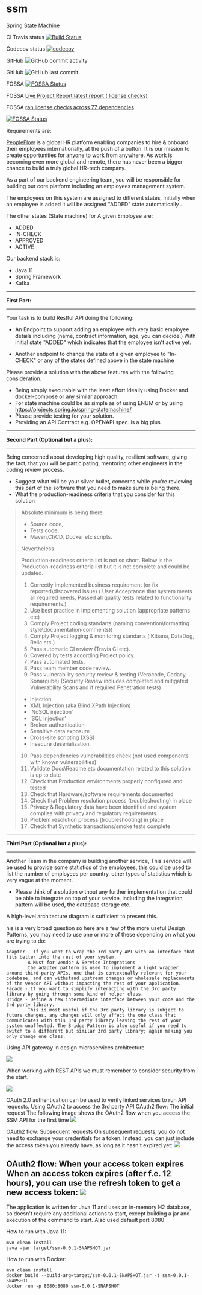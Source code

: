 # ssm
Spring State Machine

Ci Travis status [![Build Status](https://travis-ci.com/M999-999/ssm.svg?branch=master)](https://travis-ci.com/M999-999/ssm)

Codecov status [![codecov](https://codecov.io/gh/M999-999/ssm/branch/master/graph/badge.svg?token=3AJUSXSDFR)](https://codecov.io/gh/M999-999/ssm)

GitHub  ![GitHub commit activity](https://img.shields.io/github/commit-activity/w/M999-999/ssm?style=plastic)

GitHub ![GitHub last commit](https://img.shields.io/github/last-commit/M999-999/ssm?style=plastic)

FOSSA [![FOSSA Status](https://app.fossa.com/api/projects/git%2Bgithub.com%2FM999-999%2Fssm.svg?type=shield)](https://app.fossa.com/projects/git%2Bgithub.com%2FM999-999%2Fssm?ref=badge_shield)

FOSSA [Live Project Report latest report ( license checks)](https://app.fossa.com/reports/04eddb44-c0e5-424b-96c8-e11453989362)

FOSSA [ran license checks across 77 dependencies](https://app.fossa.com/projects/git%2Bgithub.com%2FM999-999%2Fssm?utm_source=share_link)

[![FOSSA Status](https://app.fossa.com/api/projects/git%2Bgithub.com%2FM999-999%2Fssm.svg?type=large)](https://app.fossa.com/projects/git%2Bgithub.com%2FM999-999%2Fssm?ref=badge_large)

Requirements are:

[PeopleFlow](www.pplflw.com) is a global HR platform enabling companies to hire & onboard their employees internationally, at the push of a button. It is our mission to create opportunities for anyone to work from anywhere. As work is becoming even more global and remote, there has never been a bigger chance to build a truly global HR-tech company.


As a part of our backend engineering team, you will be responsible for building our core platform including an employees management system.

The employees on this system are assigned to different states, Initially when an employee is added it will be assigned "ADDED" state automatically .


The other states (State machine) for A given Employee are:
- ADDED
- IN-CHECK
- APPROVED
- ACTIVE

Our backend stack is:
- Java 11 
- Spring Framework 
- Kafka


---

**First Part:**

---


Your task is to build  Restful API doing the following:
- An Endpoint to support adding an employee with very basic employee details including (name, contract information, age, you can decide.) With initial state "ADDED" which indicates that the employee isn't active yet.

- Another endpoint to change the state of a given employee to "In-CHECK" or any of the states defined above in the state machine 

Please provide a solution with the  above features with the following consideration.

- Being simply executable with the least effort Ideally using Docker and docker-compose or any similar approach.
- For state machine could be as simple as of using ENUM or by using https://projects.spring.io/spring-statemachine/ 
- Please provide testing for your solution.
- Providing an API Contract e.g. OPENAPI spec. is a big plus




---

**Second Part (Optional but a plus):**

---

Being concerned about developing high quality, resilient software, giving the fact, that you will be participating, mentoring other engineers in the coding review process.


- Suggest what will be your silver bullet, concerns while you're reviewing this part of the software that you need to make sure is being there.
- What the production-readiness criteria that you consider for this solution

>Absolute minimum is being there:
>- Source code,
>- Tests code,
>- Maven,CI\CD, Docker etc scripts.
> 
>Nevertheless
> 
>Production-readiness criteria list is not so short.
>Below is the Production-readiness criteria list but it is not complete and
>could be updated.
> 1. Correctly implemented business requirement (or fix reported\discovered issue)
>	( User Acceptance that system meets all required needs,
>	  Passed all quality tests related to functionality requirements.)
> 2. Use best practice in implementing solution (appropriate patterns etc)
> 3. Comply Project coding standarts (naming convention\formatting style\documentation(comments))
> 4. Comply Project logging & monitoring standarts ( Kibana, DataDog, Relic etc.)
> 5. Pass automatic CI review (Travis CI etc).
> 6. Covered by tests according Project policy.
> 7. Pass automated tests.
> 8. Pass team member code review.
> 9. Pass vulnerability security review & testing (Veracode, Codacy, Sonarqube) (Security Review includes completed and mitigated Vulnerability Scans and if required Penetration tests)
>   - Injection
>	 - XML Injection (aka Blind XPath Injection)
>	 - ‘NoSQL injection’
>	 - ‘SQL Injection’
>	- Broken authentication
>	- Sensitive data exposure
>	- Cross-site scripting (XSS)
>	- Insecure deserialization.
> 10. Pass dependencies vulnerabilities check (not used components with known vulnerabilities)
> 11. Validate Docs\Readme etc documentation related to this solution is up to date
> 12. Check that Production environments properly configured and tested
> 13. Check that Hardware/software requirements documented
> 14. Check that Problem resolution process (troubleshooting) in place
> 15. Privacy & Regulatory data have been identified and system complies with
>privacy and regulatory requirements.
> 16. Problem resolution process (troubleshooting) in place
> 17. Check that Synthetic transactions/smoke tests complete


---

**Third Part (Optional but a plus):**

---

Another Team in the company is building another service, This service will be used to provide some statistics of the employees, this could be used to list the number of employees per country, other types of statistics which is very vague at the moment.


- Please think of a solution without any further implementation that could be able to integrate on top of your service, including the integration pattern will be used, the database storage etc.

A high-level architecture diagram is sufficient to present this.


his is a very broad question so here are a few of the more useful Design Patterns, you may need to use one or more of these depending on what you are trying to do:

    Adapter - If you want to wrap the 3rd party API with an interface that fits better into the rest of your system.
            A Must for Vendor & Service Integrations
            the adapter pattern is used to implement a light wrapper around third-party APIs, one that is contextually relevant for your codebase, and can withstand upstream changes or wholesale replacements of the vendor API without impacting the rest of your application.
    Facade - If you want to simplify interacting with the 3rd party library by going through some kind of helper class.
    Bridge - Define a new intermediate interface between your code and the 3rd party library. 
            This is most useful if the 3rd party library is subject to future changes, any changes will only affect the one class that communicates with this 3rd party library leaving the rest of your system unaffected. The Bridge Pattern is also useful if you need to switch to a different but similar 3rd party library; again making you only change one class.

Using API gateway in design microservices architecture

![](images/api_gateway.png)

When working with REST APIs we must remember to consider security from the start.

![](images/oauth-policy1.png)

OAuth 2.0 authentication can be used to verify linked services to run API requests.
Using OAuth2 to access the 3rd party API
OAuth2 flow: The initial request
The following image shows the OAuth2 flow when you access the SSM API for the first time
![](images/oauth-first-request.png)

OAuth2 flow: Subsequent requests
On subsequent requests, you do not need to exchange your credentials for a token. Instead, you can just include the access token you already have, as long as it hasn't expired yet:
![](images/oauth-subsequent-requests.png)

OAuth2 flow: When your access token expires
When an access token expires (after f.e. 12 hours), you can use the refresh token to get a new access token:
![](images/oauth-refresh-token.png)
---

The application is written for Java 11 and uses an in-memory H2 database, so doesn't require any additional actions to start, except building a jar and execution of the command to start. Also used default port 8080

How to run with Java 11:
```shell script
mvn clean install
java -jar target/ssm-0.0.1-SNAPSHOT.jar
```

How to run with Docker:
```shell script
mvn clean install
docker build --build-arg=target/ssm-0.0.1-SNAPSHOT.jar -t ssm-0.0.1-SNAPSHOT .
docker run -p 8080:8080 ssm-0.0.1-SNAPSHOT

